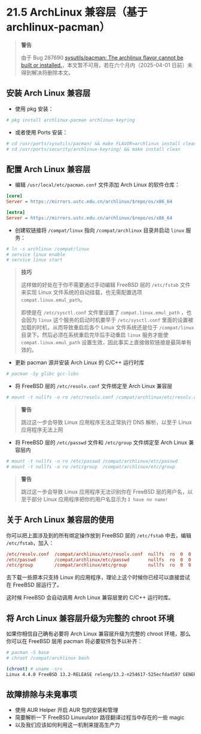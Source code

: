 # 21.5 ArchLinux 兼容层（基于 archlinux-pacman）

>**警告**
>
>由于 Bug 287690 [sysutils/pacman: The archlinux flavor cannot be built or installed.](https://bugs.freebsd.org/bugzilla/show_bug.cgi?id=287690)，本文暂不可用，若在六个月内（2025-04-01 日前）未得到解决将删除本文。

## 安装 Arch Linux 兼容层

- 使用 pkg 安装：

```sh
# pkg install archlinux-pacman archlinux-keyring
```

- 或者使用 Ports 安装：

```sh
# cd /usr/ports/sysutils/pacman/ && make FLAVOR=archlinux install clean
# cd /usr/ports/security/archlinux-keyring/ && make install clean
```

## 配置 Arch Linux 兼容层

- 编辑 `/usr/local/etc/pacman.conf` 文件添加 Arch Linux 的软件仓库：

```ini
[core]
Server = https://mirrors.ustc.edu.cn/archlinux/$repo/os/x86_64

[extra]
Server = https://mirrors.ustc.edu.cn/archlinux/$repo/os/x86_64
```

- 创建软链接将 `/compat/linux` 指向 `/compat/archlinux` 目录并启动 `linux` 服务：

```sh
# ln -s archlinux /compat/linux
# service linux enable 
# service linux start
```

>**技巧**
>
>这样做的好处在于你不需要通过手动编辑 FreeBSD 层的 `/etc/fstab` 文件来实现 Linux 文件系统的自动挂载，也无需配置选项 `compat.linux.emul_path`。
>
>即使是在 `/etc/sysctl.conf` 文件里设置了 `compat.linux.emul_path` ，也会因为 `linux` 这个服务的启动时机要早于 `/etc/sysctl.conf` 里面的设置被加载的时机，从而导致重启后各个 Linux 文件系统还是位于 `/compat/linux` 目录下。然后必须在系统重启完毕后手动重启 `linux` 服务才能使 `compat.linux.emul_path` 设置生效，因此事实上直接做软链接是最简单有效的。

- 更新 pacman 源并安装 Arch Linux 的 C/C++ 运行时库

```sh
# pacman -Sy glibc gcc-libs
```

- 将 FreeBSD 层的 `/etc/resolv.conf` 文件绑定至 Arch Linux 兼容层

```sh
# mount -t nullfs -o ro /etc/resolv.conf /compat/archlinux/etc/resolv.conf
```

>**警告**
>
>跳过这一步会导致 Linux 应用程序无法正常执行 DNS 解析，以至于 Linux 应用程序无法上网

- 将 FreeBSD 层的 `/etc/passwd` 文件和 `/etc/group` 文件绑定至 Arch Linux 兼容层内

```sh
# mount -t nullfs -o ro /etc/passwd /compat/archlinux/etc/passwd
# mount -t nullfs -o ro /etc/group  /compat/archlinux/etc/group
```

>**警告**
>
>跳过这一步会导致 Linux 应用程序无法识别你在 FreeBSD 层的用户名，以至于部分 Linux 应用程序把你的用户名显示为 `I have no name!`

## 关于 Arch Linux 兼容层的使用

你可以把上面涉及到的所有绑定操作放到 FreeBSD 层的 `/etc/fstab` 中去，编辑 `/etc/fstab`，加入：

```ini
/etc/resolv.conf  /compat/archlinux/etc/resolv.conf  nullfs  ro  0  0
/etc/passwd       /compat/archlinux/etc/passwd       nullfs  ro  0  0
/etc/group        /compat/archlinux/etc/group        nullfs  ro  0  0
```

去下载一些原本只支持 Linux 的应用程序，理论上这个时候你已经可以直接尝试在 FreeBSD 层运行了。

这时候 FreeBSD 会自动调用 Arch Linux 兼容层里的 C/C++ 运行时库。

## 将 Arch Linux 兼容层升级为完整的 chroot 环境

如果你相信自己确有必要将 Arch Linux 兼容层升级为完整的 chroot 环境，那么你可以在 FreeBSD 层用 pacman 将必要软件包予以补齐：

```sh
# pacman -S base
# chroot /compat/archlinux bash

(chroot) # uname -srv
Linux 4.4.0 FreeBSD 13.2-RELEASE releng/13.2-n254617-525ecfdad597 GENERIC
```

## 故障排除与未竟事项

- 使用 AUR Helper 开启 AUR 包的安装和管理
- 简要解析一下 FreeBSD Linuxulator 路径翻译过程当中存在的一些 magic
- 以及我们应该如何利用这一机制来提高生产力
